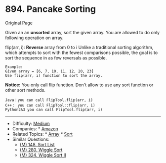 # 894. Pancake Sorting
[Original Page](https://www.lintcode.com/problem/pancake-sorting/description)

Given an an **unsorted** array, sort the given array. You are allowed to do only following operation on array.

flip(arr, i): **Reverse** array from 0 to i 
Unlike a traditional sorting algorithm, which attempts to sort with the fewest comparisons possible, the goal is to sort the sequence in as few reversals as possible.

```
Example:
Given array = [6, 7, 10, 11, 12, 20, 23]
Use flip(arr, i) function to sort the array.
```

**Notice:**
You only call flip function.
Don't allow to use any sort function or other sort methods.

```
Java：you can call FlipTool.flip(arr, i)
C++： you can call FlipTool::flip(arr, i)
Python2&3 you can call FlipTool.flip(arr, i)
```

---

* Difficulty: [Medium](https://leetcode.com/problemset/all/?difficulty=Medium)
* Companies: * [Amazon](https://leetcode.com/company/amazon/)
* Related Topics: * [Array](https://leetcode.com/tag/array/) 	* [Sort](https://leetcode.com/tag/sort/)
* Similar Questions: 
  * [(M) 148. Sort List](https://leetcode.com/problems/sort-list/description/)
  * [(M) 280. Wiggle Sort](https://leetcode.com/problems/wiggle-sort/description/)
  * [(M) 324. Wiggle Sort II](https://leetcode.com/problems/wiggle-sort-ii/description/)
